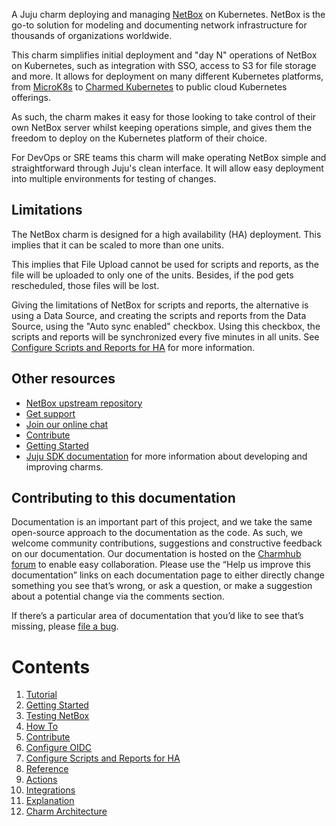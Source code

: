 A Juju charm deploying and managing
[NetBox](https://github.com/netbox-community/netbox/) on
Kubernetes. NetBox is the go-to solution for modeling and documenting network
infrastructure for thousands of organizations worldwide.

This charm simplifies initial deployment and "day N" operations of
NetBox on Kubernetes, such as integration with SSO, access to S3 for
file storage and more. It allows for deployment on many
different Kubernetes platforms, from [MicroK8s](https://microk8s.io)
to [Charmed Kubernetes](https://ubuntu.com/kubernetes) to public cloud
Kubernetes offerings.

As such, the charm makes it easy for those looking to take control of
their own NetBox server whilst keeping operations simple, and gives them
the freedom to deploy on the Kubernetes platform of their choice.

For DevOps or SRE teams this charm will make operating NetBox simple
and straightforward through Juju's clean interface. It will allow easy
deployment into multiple environments for testing of changes.

## Limitations

The NetBox charm is designed for a high availability (HA) deployment. 
This implies that it can be scaled to more than one units.

This implies that File Upload cannot be used for scripts and reports,
as the file will be uploaded to only one of the units. Besides, if the
pod gets rescheduled, those files will be lost.

Giving the limitations of NetBox for scripts and reports, the alternative
is using a Data Source, and creating the scripts and reports from
the Data Source, using the "Auto sync enabled" checkbox. Using this checkbox,
the scripts and reports will be synchronized every five minutes in all
units. See [Configure Scripts and Reports for HA](how-to/configure-scripts-reports.md)
for more information.

## Other resources

* [NetBox upstream repository](https://github.com/netbox-community/netbox)
* [Get support](https://discourse.charmhub.io/)
* [Join our online chat](https://matrix.to/#/#charmhub-charmdev:ubuntu.com)
* [Contribute](https://charmhub.io/netbox-k8s/docs/contributing)
* [Getting Started](https://charmhub.io/netbox-k8s/docs/getting-started)
* [Juju SDK documentation](https://juju.is/docs/sdk) for more information about developing and improving charms.

## Contributing to this documentation

Documentation is an important part of this project, and we take the
same open-source approach to the documentation as the code. As such,
we welcome community contributions, suggestions and constructive
feedback on our documentation. Our documentation is hosted on the
[Charmhub forum](https://discourse.charmhub.io/) to enable easy
collaboration. Please use the “Help us improve this documentation”
links on each documentation page to either directly change something
you see that’s wrong, or ask a question, or make a suggestion about a
potential change via the comments section.

If there’s a particular area of documentation that you’d like to see that’s
missing, please [file a bug](https://github.com/canonical/netbox-k8s-operator/issues).

# Contents

1. [Tutorial](tutorial)
  1. [Getting Started](tutorial/getting-started.md)
  1. [Testing NetBox](tutorial/testing-netbox.md)
1. [How To](how-to)
  1. [Contribute](how-to/contribute.md)
  2. [Configure OIDC](how-to/configure-oidc.md)
  3. [Configure Scripts and Reports for HA](how-to/configure-scripts-reports.md)
1. [Reference](reference)
  1. [Actions](reference/actions.md)
  2. [Integrations](reference/integrations.md)
1. [Explanation](explanation)
  1. [Charm Architecture](explanation/charm-architecture.md)
